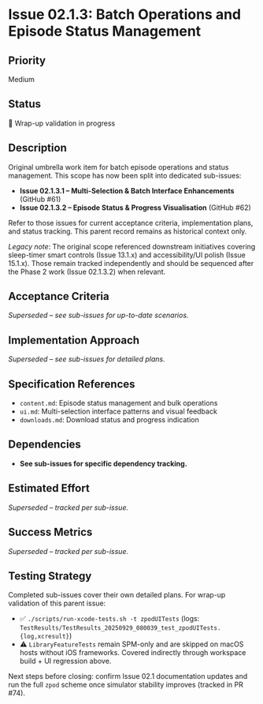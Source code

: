 # Issue 02.1.3: Batch Operations and Episode Status Management

## Priority
Medium

## Status
🔄 Wrap-up validation in progress

## Description
Original umbrella work item for batch episode operations and status management. This scope has now been split into dedicated sub-issues:

- **Issue 02.1.3.1 – Multi-Selection & Batch Interface Enhancements** (GitHub #61)
- **Issue 02.1.3.2 – Episode Status & Progress Visualisation** (GitHub #62)

Refer to those issues for current acceptance criteria, implementation plans, and status tracking. This parent record remains as historical context only.

_Legacy note_: The original scope referenced downstream initiatives covering sleep-timer smart controls (Issue 13.1.x) and accessibility/UI polish (Issue 15.1.x). Those remain tracked independently and should be sequenced after the Phase 2 work (Issue 02.1.3.2) when relevant.

## Acceptance Criteria
_Superseded – see sub-issues for up-to-date scenarios._

## Implementation Approach
_Superseded – see sub-issues for detailed plans._

## Specification References
- `content.md`: Episode status management and bulk operations
- `ui.md`: Multi-selection interface patterns and visual feedback
- `downloads.md`: Download status and progress indication

## Dependencies
- **See sub-issues for specific dependency tracking.**

## Estimated Effort
_Superseded – tracked per sub-issue._

## Success Metrics
_Superseded – tracked per sub-issue._

## Testing Strategy
Completed sub-issues cover their own detailed plans. For wrap-up validation of this parent issue:

- ✅ `./scripts/run-xcode-tests.sh -t zpodUITests` (logs: `TestResults/TestResults_20250929_080039_test_zpodUITests.{log,xcresult}`)
- ⚠️ `LibraryFeatureTests` remain SPM-only and are skipped on macOS hosts without iOS frameworks. Covered indirectly through workspace build + UI regression above.

Next steps before closing: confirm Issue 02.1 documentation updates and run the full `zpod` scheme once simulator stability improves (tracked in PR #74).
